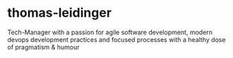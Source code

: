 # thomas-leidinger
Tech-Manager with a passion for agile software development, modern devops development practices and focused processes with a healthy dose of pragmatism &amp; humour
